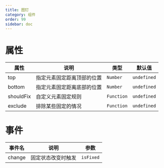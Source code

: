```yaml
---
title: 图钉
category: 组件
order: 99 
sidebar: doc
---
```


# 属性

| 属性 | 说明 | 类型 | 默认值 |
| --- | --- | --- | --- |
| top | 指定元素固定距离顶部的位置 | `Number` | `undefined` |
| bottom | 指定元素固定距离底部的位置 | `Number` | `undefined` |
| shouldFix | 自定义元素固定规则 | `Function` | `undefined` |
| exclude | 排除某些固定的情况 | `Function` | `undefined` |

# 事件

| 事件名 | 说明 | 参数 |
| --- | --- | --- |
| change | 固定状态改变时触发 | `isFixed` |
